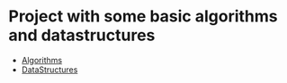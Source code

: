 # Project with some basic algorithms and datastructures

* [Algorithms](./Algorithms/readme.md)
* [DataStructures](./DataStructures/readme.md)
